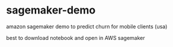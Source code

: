 # sagemaker-demo

amazon sagemaker demo to predict churn for mobile clients (usa)

best to download notebook and open in AWS sagemaker
